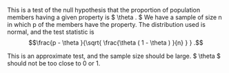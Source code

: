 This is a test of the null hypothesis that the proportion of population
members having a given property is $ \theta . $ We have a sample of size
n in which p of the members have the property. The distribution used is
normal, and the test statistic is
$$\frac{p - \theta }{\sqrt{ \frac{\theta ( 1 - \theta ) }{n} } } .$$

This is an approximate test, and the sample size should be large.
$ \theta $ should not be too close to 0 or 1.
